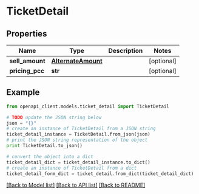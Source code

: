 # TicketDetail


## Properties
Name | Type | Description | Notes
------------ | ------------- | ------------- | -------------
**sell_amount** | [**AlternateAmount**](AlternateAmount.md) |  | [optional] 
**pricing_pcc** | **str** |  | [optional] 

## Example

```python
from openapi_client.models.ticket_detail import TicketDetail

# TODO update the JSON string below
json = "{}"
# create an instance of TicketDetail from a JSON string
ticket_detail_instance = TicketDetail.from_json(json)
# print the JSON string representation of the object
print TicketDetail.to_json()

# convert the object into a dict
ticket_detail_dict = ticket_detail_instance.to_dict()
# create an instance of TicketDetail from a dict
ticket_detail_form_dict = ticket_detail.from_dict(ticket_detail_dict)
```
[[Back to Model list]](../README.md#documentation-for-models) [[Back to API list]](../README.md#documentation-for-api-endpoints) [[Back to README]](../README.md)



